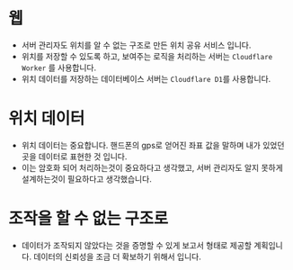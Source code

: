 # 웹
- 서버 관리자도 위치를 알 수 없는 구조로 만든 위치 공유 서비스 입니다.
- 위치를 저장할 수 있도록 하고, 보여주는 로직을 처리하는 서버는 `Cloudflare Worker` 를 사용합니다.
- 위치 데이터를 저장하는 데이터베이스 서버는 `Cloudflare D1`를 사용합니다.

# 위치 데이터
- 위치 데이터는 중요합니다. 핸드폰의 gps로 얻어진 좌표 값을 말하며 내가 있었던 곳을 데이터로 표현한 것 입니다.
- 이는 암호화 되어 처리하는것이 중요하다고 생각했고, 서버 관리자도 알지 못하게 설계하는것이 필요하다고 생각했습니다.

# 조작을 할 수 없는 구조로
- 데이터가 조작되지 않았다는 것을 증명할 수 있게 보고서 형태로 제공할 계획입니다. 데이터의 신뢰성을 조금 더 확보하기 위해서 입니다.
